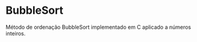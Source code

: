 BubbleSort
==========

Método de ordenação BubbleSort implementado em C aplicado a números inteiros.
